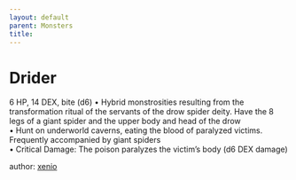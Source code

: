 ```yaml
---
layout: default
parent: Monsters 
title: 
--- 
```

# Drider
6 HP, 14 DEX, bite (d6)
• Hybrid monstrosities resulting from the transformation ritual of the servants of the drow spider deity. Have the 8 legs of a giant spider and the upper body and head of the drow  
• Hunt on underworld caverns, eating the blood of paralyzed victims. Frequently accompanied by giant spiders  
• Critical Damage: The poison paralyzes the victim’s body (d6 DEX damage)  




author: [xenio](https://xenioinabottle.blogspot.com/2021/02/classic-monsters-for-cairnito-part-1.html) 


